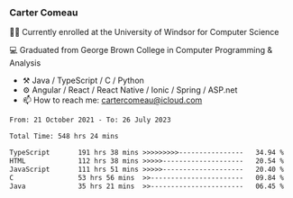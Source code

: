 ### Carter Comeau

🙋‍♂️ Currently enrolled at the University of Windsor for Computer Science

💻 Graduated from George Brown College in Computer Programming & Analysis

- ⚒️ Java / TypeScript / C / Python
- ⚙️ Angular / React / React Native / Ionic / Spring / ASP.net
- 📫 How to reach me: cartercomeau@icloud.com

<!--START_SECTION:waka-->

```txt
From: 21 October 2021 - To: 26 July 2023

Total Time: 548 hrs 24 mins

TypeScript       191 hrs 38 mins >>>>>>>>>----------------   34.94 %
HTML             112 hrs 38 mins >>>>>--------------------   20.54 %
JavaScript       111 hrs 51 mins >>>>>--------------------   20.40 %
C                53 hrs 56 mins  >>-----------------------   09.84 %
Java             35 hrs 21 mins  >>-----------------------   06.45 %
```

<!--END_SECTION:waka-->
